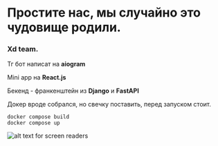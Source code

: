 # Простите нас, мы случайно это чудовище родили.


### Xd team.
Тг бот написат на **aiogram** 

Mini app на **React.js**

Бекенд - франкенштейн из **Django** и **FastAPI**

Докер вроде собрался, но свечку поставить, перед запуском стоит.

    docker compose build
    docker compose up

![alt text for screen readers](https://pravlife.org/sites/default/files/field/image/2019.10.24/88dd6ea760jpg.jpg "Text to show on mouseover")

